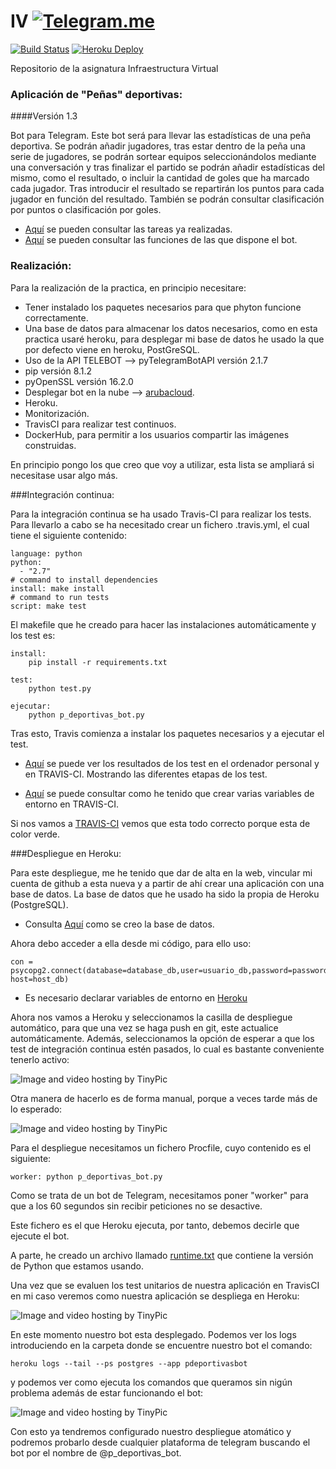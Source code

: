 # IV    [![Telegram.me](http://lelb.net/wp-content/uploads/2016/01/telegram-icon-e1453881760594.png)](https://telegram.me/p_deportivas_bot)
[![Build Status](https://travis-ci.org/rubenjo7/IV.svg?branch=master)](https://travis-ci.org/rubenjo7/IV) [![Heroku Deploy](https://www.herokucdn.com/deploy/button.svg)](https://pdeportivasbot.herokuapp.com/)

Repositorio de la asignatura Infraestructura Virtual

<h3>Aplicación de "Peñas" deportivas:</h3>
####Versión 1.3

Bot para Telegram. Este bot será para llevar las estadísticas de una peña deportiva. Se podrán añadir jugadores, tras estar dentro de la peña una serie de jugadores, se podrán sortear equipos seleccionándolos mediante una conversación y tras finalizar el partido se podrán añadir estadísticas del mismo, como el resultado, o incluir la cantidad de goles que ha marcado cada jugador. Tras introducir el resultado se repartirán los puntos para cada jugador en función del resultado. También se podrán consultar clasificación por puntos o clasificación por goles.
- [Aquí]() se pueden consultar las tareas ya realizadas.
- [Aquí]() se pueden consultar las funciones de las que dispone el bot.

<h3>Realización:</h3>

Para la realización de la practica, en principio necesitare:

* Tener instalado los paquetes necesarios para que phyton funcione correctamente.
* Una base de datos para almacenar los datos necesarios, como en esta practica usaré heroku, para desplegar mi base de datos he usado la que por defecto viene en heroku, PostGreSQL.
* Uso de la API TELEBOT --> pyTelegramBotAPI versión 2.1.7
* pip versión 8.1.2
* pyOpenSSL versión 16.2.0
* Desplegar bot en la nube -->  [arubacloud](https://www.arubacloud.es/vps/tipos-virtual-private-server.aspx).
* Heroku.
* Monitorización.
* TravisCI para realizar test continuos.
* DockerHub, para permitir a los usuarios compartir las imágenes construidas.

En principio pongo los que creo que voy a utilizar, esta lista se ampliará si necesitase usar algo más.


###Integración continua:

Para la integración continua se ha usado Travis-CI para realizar los tests. Para llevarlo a cabo se ha necesitado crear un fichero .travis.yml, el cual tiene el siguiente contenido:

    language: python
    python:
      - "2.7"
    # command to install dependencies
    install: make install
    # command to run tests
    script: make test

El makefile que he creado para hacer las instalaciones automáticamente y los test es:

    install:
    	pip install -r requirements.txt

    test:
    	python test.py

    ejecutar:
    	python p_deportivas_bot.py

Tras esto, Travis comienza a instalar los paquetes necesarios y a ejecutar el test.

* [Aquí]() se puede ver los resultados de los test en el ordenador personal y en TRAVIS-CI. Mostrando las diferentes etapas de los test.

* [Aquí]() se puede consultar como he tenido que crear varias variables de entorno en TRAVIS-CI.

Si nos vamos a [TRAVIS-CI](https://travis-ci.org/rubenjo7/IV) vemos que esta todo correcto porque esta de color verde.

###Despliegue en Heroku:

Para este despliegue, me he tenido que dar de alta en la web, vincular mi cuenta de github a esta nueva y a partir de ahí crear una aplicación con una base de datos. La base de datos que he usado ha sido la propia de Heroku (PostgreSQL).

* Consulta [Aquí]() como se creo la base de datos.


Ahora debo acceder a ella desde mi código, para ello uso:

    con = psycopg2.connect(database=database_db,user=usuario_db,password=password_db, host=host_db)

* Es necesario declarar variables de entorno en [Heroku]()

Ahora nos vamos a Heroku y seleccionamos la casilla de despliegue automático, para que una vez se haga push en git, este actualice automáticamente. Además, seleccionamos la opción de esperar a que los test de integración continua estén pasados, lo cual es bastante conveniente tenerlo activo:

<img src="http://i68.tinypic.com/20qgpyf.png" border="0" alt="Image and video hosting by TinyPic"></a>

Otra manera de hacerlo es de forma manual, porque a veces tarde más de lo esperado:

<img src="http://i63.tinypic.com/1zzo006.png" border="0" alt="Image and video hosting by TinyPic"></a>

Para el despliegue necesitamos un fichero Procfile, cuyo contenido es el siguiente:

    worker: python p_deportivas_bot.py

Como se trata de un bot de Telegram, necesitamos poner "worker" para que a los 60 segundos sin recibir peticiones no se desactive.

Este fichero es el que Heroku ejecuta, por tanto, debemos decirle que ejecute el bot.

A parte, he creado un archivo llamado [runtime.txt](https://github.com/rubenjo7/IV/blob/master/runtime.txt) que contiene la versión de Python que estamos usando.

Una vez que se evaluen los test unitarios de nuestra aplicación en TravisCI en mi caso veremos como nuestra aplicación se despliega en Heroku:

<img src="http://i66.tinypic.com/21l0nrp.png" border="0" alt="Image and video hosting by TinyPic"></a>

En este momento nuestro bot esta desplegado. Podemos ver los logs introduciendo en la carpeta donde se encuentre nuestro bot el comando:

    heroku logs --tail --ps postgres --app pdeportivasbot

y podemos ver como ejecuta los comandos que queramos sin nigún problema además de estar funcionando el bot:

<img src="http://i63.tinypic.com/263ftxk.png" border="0" alt="Image and video hosting by TinyPic"></a>


Con esto ya tendremos configurado nuestro despliegue atomático y podremos probarlo desde cualquier plataforma de telegram buscando el bot por el nombre de @p_deportivas_bot.

###
